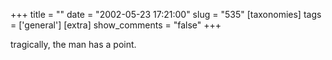 +++
title = ""
date = "2002-05-23 17:21:00"
slug = "535"
[taxonomies]
tags = ['general']
[extra]
show_comments = "false"
+++

tragically, the man has a point.

